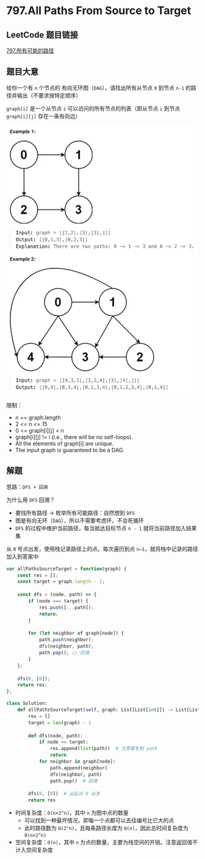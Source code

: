 # 797.All Paths From Source to Target

## LeetCode 题目链接

[797.所有可能的路径](https://leetcode.cn/problems/all-paths-from-source-to-target/)

## 题目大意

给你一个有 `n` 个节点的 有向无环图（`DAG`），请找出所有从节点 `0` 到节点 `n-1` 的路径并输出（不要求按特定顺序）

`graph[i]` 是一个从节点 `i` 可以访问的所有节点的列表（即从节点 `i` 到节点 `graph[i][j]` 存在一条有向边）

![alt text](https://github.com/donnapersonal/picx-images-hosting/raw/master/image.4g4o8mt409.webp)

限制：
- n == graph.length
- 2 <= n <= 15
- 0 <= graph[i][j] < n
- graph[i][j] != i (i.e., there will be no self-loops).
- All the elements of graph[i] are unique.
- The input graph is guaranteed to be a DAG.

## 解题

思路：`DFS + 回溯`

为什么用 `DFS` 回溯？
- 要找所有路径 → 枚举所有可能路径：自然想到 `DFS`
- 图是有向无环（`DAG`），所以不需要考虑环，不会死循环
- `DFS` 的过程中维护当前路径，每当抵达目标节点 `n - 1` 就将当前路径加入结果集

从 `0` 号点出发，使用栈记录路径上的点。每次遍历到点 `n−1`，就将栈中记录的路径加入到答案中

```js
var allPathsSourceTarget = function(graph) {
    const res = [];
    const target = graph.length - 1;

    const dfs = (node, path) => {
        if (node === target) {
            res.push([...path]);
            return;
        }

        for (let neighbor of graph[node]) {
            path.push(neighbor);
            dfs(neighbor, path);
            path.pop(); // 回溯
        }
    };

    dfs(0, [0]);
    return res;
};
```
```python
class Solution:
    def allPathsSourceTarget(self, graph: List[List[int]]) -> List[List[int]]:
        res = []
        target = len(graph) - 1
        
        def dfs(node, path):
            if node == target:
                res.append(list(path))  # 注意要复制 path
                return
            for neighbor in graph[node]:
                path.append(neighbor)
                dfs(neighbor, path)
                path.pop()  # 回溯
        
        dfs(0, [0])  # 从起点 0 出发
        return res
```

- 时间复杂度：`O(n×2^n)`，其中 `n` 为图中点的数量
  - 可以找到一种最坏情况，即每一个点都可以去往编号比它大的点
  - 此时路径数为 `O(2^n)`，且每条路径长度为 `O(n)`，因此总时间复杂度为 `O(n×2^n)`
- 空间复杂度：`O(n)`，其中 `n` 为点的数量，主要为栈空间的开销。注意返回值不计入空间复杂度